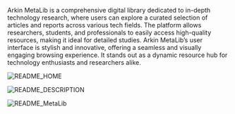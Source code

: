 Arkin MetaLib is a comprehensive digital library dedicated to in-depth technology research, where users can explore a curated selection of articles and reports across various tech fields. The platform allows researchers, students, and professionals to easily access high-quality resources, making it ideal for detailed studies. Arkin MetaLib’s user interface is stylish and innovative, offering a seamless and visually engaging browsing experience. It stands out as a dynamic resource hub for technology enthusiasts and researchers alike.

![README_HOME](https://github.com/user-attachments/assets/b8e7adb5-88b5-4a1f-94ef-34bc536a1074)

![README_DESCRIPTION](https://github.com/user-attachments/assets/1a6f35f1-e11e-49ef-8f9d-cd4405570292)

![README_MetaLib](https://github.com/user-attachments/assets/60ea8c66-d4ff-4d54-8c4f-ac1cff9d4a46)
